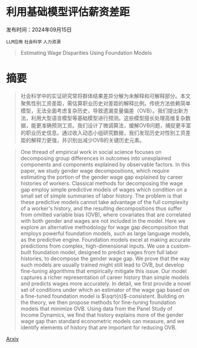# 利用基础模型评估薪资差距

发布时间：2024年09月15日

`LLM应用` `社会科学` `人力资源`

> Estimating Wage Disparities Using Foundation Models

# 摘要

> 社会科学中的实证研究常将群体结果差异分解为未解释和可解释部分。本文聚焦性别工资差距，需估算职业历史对差距的解释比例。传统方法依赖简单模型，无法全面考虑复杂历史，导致遗漏变量偏差（OVB）。我们提出新方法，利用大型语言模型等基础模型进行预测。这些模型擅长处理高维复杂数据，能更准确预测工资。我们设计了微调算法，缓解OVB问题，捕捉更丰富的职业历史信息。通过收入动态小组研究数据，我们发现历史对性别工资差距的解释力更强，并识别出减少OVB的关键历史元素。

> One thread of empirical work in social science focuses on decomposing group differences in outcomes into unexplained components and components explained by observable factors. In this paper, we study gender wage decompositions, which require estimating the portion of the gender wage gap explained by career histories of workers. Classical methods for decomposing the wage gap employ simple predictive models of wages which condition on a small set of simple summaries of labor history. The problem is that these predictive models cannot take advantage of the full complexity of a worker's history, and the resulting decompositions thus suffer from omitted variable bias (OVB), where covariates that are correlated with both gender and wages are not included in the model. Here we explore an alternative methodology for wage gap decomposition that employs powerful foundation models, such as large language models, as the predictive engine. Foundation models excel at making accurate predictions from complex, high-dimensional inputs. We use a custom-built foundation model, designed to predict wages from full labor histories, to decompose the gender wage gap. We prove that the way such models are usually trained might still lead to OVB, but develop fine-tuning algorithms that empirically mitigate this issue. Our model captures a richer representation of career history than simple models and predicts wages more accurately. In detail, we first provide a novel set of conditions under which an estimator of the wage gap based on a fine-tuned foundation model is $\sqrt{n}$-consistent. Building on the theory, we then propose methods for fine-tuning foundation models that minimize OVB. Using data from the Panel Study of Income Dynamics, we find that history explains more of the gender wage gap than standard econometric models can measure, and we identify elements of history that are important for reducing OVB.

[Arxiv](https://arxiv.org/abs/2409.09894)